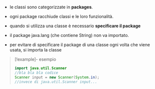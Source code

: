 - le classi sono categorizzate in **packages**.
- ogni package racchiude classi e le loro funzionalità.
- quando si utilizza una classe è necessario **specificare il package**
- il package java.lang (che contiene String) non va importato.

- per evitare di specificare il package di una classe ogni volta che viene usata, si importa la classe
>[!example]- esempio
>```java
>import java.util.Scanner
>//bla bla bla codice
>Scanner input = new Scanner(System.in);
>//invece di java.util.Scanner input...
>```